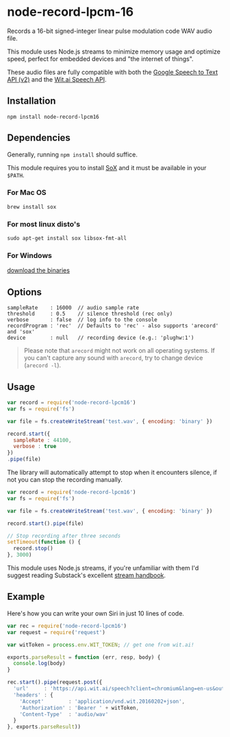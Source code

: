 # node-record-lpcm-16

Records a 16-bit signed-integer linear pulse modulation code WAV audio file.

This module uses Node.js streams to minimize memory usage and optimize speed, perfect for embedded devices and "the internet of things".

These audio files are fully compatible with both the [Google Speech to Text API (v2)](https://github.com/gillesdemey/google-speech-v2) and the [Wit.ai Speech API](https://wit.ai/docs/api#span-classtitle-verb-postspeech).

## Installation

`npm install node-record-lpcm16`

## Dependencies

Generally, running `npm install` should suffice.

This module requires you to install [SoX](http://sox.sourceforge.net) and it must be available in your `$PATH`.

### For Mac OS
`brew install sox`

### For most linux disto's
`sudo apt-get install sox libsox-fmt-all`

### For Windows
[download the binaries](http://sourceforge.net/projects/sox/files/latest/download)

## Options

```
sampleRate    : 16000  // audio sample rate
threshold     : 0.5    // silence threshold (rec only)
verbose       : false  // log info to the console
recordProgram : 'rec'  // Defaults to 'rec' - also supports 'arecord' and 'sox'
device        : null   // recording device (e.g.: 'plughw:1')
```

> Please note that `arecord` might not work on all operating systems. If you can't capture any sound with `arecord`, try to change device (`arecord -l`). 

## Usage

```javascript
var record = require('node-record-lpcm16')
var fs = require('fs')

var file = fs.createWriteStream('test.wav', { encoding: 'binary' })

record.start({
  sampleRate : 44100,
  verbose : true
})
.pipe(file)
```

The library will automatically attempt to stop when it encounters silence, if not you can stop the recording manually.

```javascript
var record = require('node-record-lpcm16')
var fs = require('fs')

var file = fs.createWriteStream('test.wav', { encoding: 'binary' })

record.start().pipe(file)

// Stop recording after three seconds
setTimeout(function () {
  record.stop()
}, 3000)
```
This module uses Node.js streams, if you're unfamiliar with them I'd suggest reading Substack's excellent [stream handbook](https://github.com/substack/stream-handbook).

## Example

Here's how you can write your own Siri in just 10 lines of code.

```javascript
var rec = require('node-record-lpcm16')
var request = require('request')

var witToken = process.env.WIT_TOKEN; // get one from wit.ai!

exports.parseResult = function (err, resp, body) {
  console.log(body)
}

rec.start().pipe(request.post({
  'url'     : 'https://api.wit.ai/speech?client=chromium&lang=en-us&output=json',
  'headers' : {
    'Accept'        : 'application/vnd.wit.20160202+json',
    'Authorization' : 'Bearer ' + witToken,
    'Content-Type'  : 'audio/wav'
  }
}, exports.parseResult))
```
